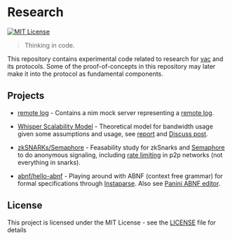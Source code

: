 # Research

[![MIT License](https://img.shields.io/badge/license-MIT-blue.svg)](LICENSE)

> Thinking in code.

This repository contains experimental code related to research for [vac](https://vac.dev) and its protocols. Some of the proof-of-concepts in this repository may later make it into the protocol as fundamental components.

## Projects

 - [remote log](./remote_log) - Contains a nim mock server representing a [remote log](https://notes.status.im/Rwh-18AdSgKAkhfwfBE-OA).

 - [Whisper Scalability Model](./whisper_scalability) - Theoretical model for bandwidth usage given some assumptions and usage, see [report](https://htmlpreview.github.io/?https://github.com/vacp2p/research/blob/master/whisper_scalability/report.html) and [Discuss post](https://discuss.status.im/t/fixing-whisper-for-great-profit/1419).

 - [zkSNARKs/Semaphore](./zksnarks/semaphore) - Feasability study for zkSnarks and [Semaphore](https://github.com/kobigurk/semaphore) to do anonymous signaling, including [rate limiting](https://ethresear.ch/t/semaphore-rln-rate-limiting-nullifier-for-spam-prevention-in-anonymous-p2p-setting/5009) in p2p networks (not everything in snarks).

 - [abnf/hello-abnf](./abnf/hello-abnf) - Playing around with ABNF (context free grammar) for formal specifications through [Instaparse](https://github.com/Engelberg/instaparse). Also see [Panini ABNF editor](https://github.com/oskarth/panini).


## License

This project is licensed under the MIT License - see the [LICENSE](LICENSE) file for details
